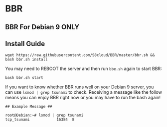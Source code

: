 # BBR
## BBR For Debian 9 ONLY
## Install Guide
```
wget https://raw.githubusercontent.com/S8cloud/BBR/master/bbr.sh && bash bbr.sh install
```
You may need to REBOOT the server and then run `bbe.sh` again to start BBR:
```
bash bbr.sh start
```
If you want to know whether BBR runs well on your Debian 9 server, you can use `lsmod | grep tsunami` to check.
Receiving a message like the follow means you can enjoy BBR right now or you may have to run the bash again!
```
## Example Message ##

root@Debian:~# lsmod | grep tsunami
tcp_tsunami            16384  8
```
